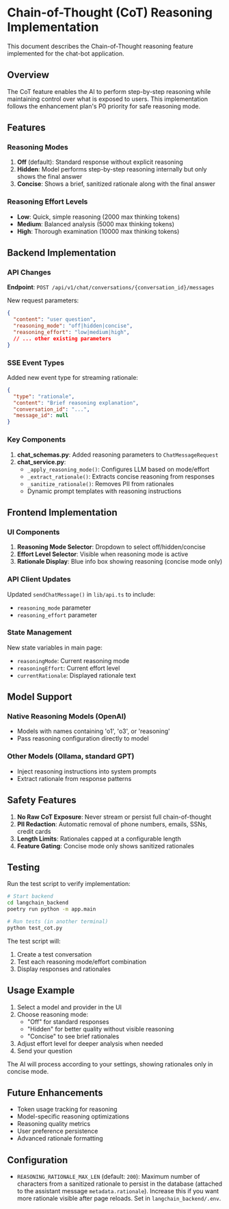 # Chain-of-Thought (CoT) Reasoning Implementation

This document describes the Chain-of-Thought reasoning feature implemented for the chat-bot application.

## Overview

The CoT feature enables the AI to perform step-by-step reasoning while maintaining control over what is exposed to users. This implementation follows the enhancement plan's P0 priority for safe reasoning mode.

## Features

### Reasoning Modes

1. **Off** (default): Standard response without explicit reasoning
2. **Hidden**: Model performs step-by-step reasoning internally but only shows the final answer
3. **Concise**: Shows a brief, sanitized rationale along with the final answer

### Reasoning Effort Levels

- **Low**: Quick, simple reasoning (2000 max thinking tokens)
- **Medium**: Balanced analysis (5000 max thinking tokens)  
- **High**: Thorough examination (10000 max thinking tokens)

## Backend Implementation

### API Changes

**Endpoint**: `POST /api/v1/chat/conversations/{conversation_id}/messages`

New request parameters:
```json
{
  "content": "user question",
  "reasoning_mode": "off|hidden|concise",
  "reasoning_effort": "low|medium|high",
  // ... other existing parameters
}
```

### SSE Event Types

Added new event type for streaming rationale:
```json
{
  "type": "rationale",
  "content": "Brief reasoning explanation",
  "conversation_id": "...",
  "message_id": null
}
```

### Key Components

1. **chat_schemas.py**: Added reasoning parameters to `ChatMessageRequest`
2. **chat_service.py**: 
   - `_apply_reasoning_mode()`: Configures LLM based on mode/effort
   - `_extract_rationale()`: Extracts concise reasoning from responses
   - `_sanitize_rationale()`: Removes PII from rationales
   - Dynamic prompt templates with reasoning instructions

## Frontend Implementation

### UI Components

1. **Reasoning Mode Selector**: Dropdown to select off/hidden/concise
2. **Effort Level Selector**: Visible when reasoning mode is active
3. **Rationale Display**: Blue info box showing reasoning (concise mode only)

### API Client Updates

Updated `sendChatMessage()` in `lib/api.ts` to include:
- `reasoning_mode` parameter
- `reasoning_effort` parameter

### State Management

New state variables in main page:
- `reasoningMode`: Current reasoning mode
- `reasoningEffort`: Current effort level
- `currentRationale`: Displayed rationale text

## Model Support

### Native Reasoning Models (OpenAI)
- Models with names containing 'o1', 'o3', or 'reasoning'
- Pass reasoning configuration directly to model

### Other Models (Ollama, standard GPT)
- Inject reasoning instructions into system prompts
- Extract rationale from response patterns

## Safety Features

1. **No Raw CoT Exposure**: Never stream or persist full chain-of-thought
2. **PII Redaction**: Automatic removal of phone numbers, emails, SSNs, credit cards
3. **Length Limits**: Rationales capped at a configurable length
4. **Feature Gating**: Concise mode only shows sanitized rationales

## Testing

Run the test script to verify implementation:

```bash
# Start backend
cd langchain_backend
poetry run python -m app.main

# Run tests (in another terminal)
python test_cot.py
```

The test script will:
1. Create a test conversation
2. Test each reasoning mode/effort combination
3. Display responses and rationales

## Usage Example

1. Select a model and provider in the UI
2. Choose reasoning mode:
   - "Off" for standard responses
   - "Hidden" for better quality without visible reasoning
   - "Concise" to see brief rationales
3. Adjust effort level for deeper analysis when needed
4. Send your question

The AI will process according to your settings, showing rationales only in concise mode.

## Future Enhancements

- Token usage tracking for reasoning
- Model-specific reasoning optimizations  
- Reasoning quality metrics
- User preference persistence
- Advanced rationale formatting

## Configuration

- `REASONING_RATIONALE_MAX_LEN` (default: `200`): Maximum number of characters
  from a sanitized rationale to persist in the database (attached to the
  assistant message `metadata.rationale`). Increase this if you want more
  rationale visible after page reloads. Set in `langchain_backend/.env`.
